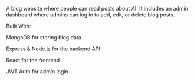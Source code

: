 A blog website where people can read posts about AI. It includes an admin dashboard where admins can log in to add, edit, or delete blog posts.

Built With:

MongoDB for storing blog data

Express & Node.js for the backend API

React for the frontend

JWT Auth for admin login
